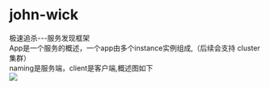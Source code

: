 # john-wick
极速追杀---服务发现框架<br>
App是一个服务的概述，一个app由多个instance实例组成,（后续会支持 cluster 集群）<br>
naming是服务端，client是客户端,概述图如下<br>
<img src="https://haiyi-file.zhimeizhushou.com/editfile/6ea827df-a755-424e-b5d2-f543b1c75e13.png">

